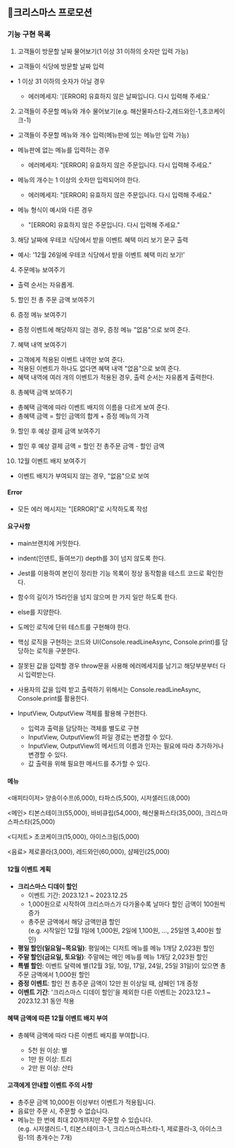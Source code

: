 ## 🚀크리스마스 프로모션

### 기능 구현 목록

1. 고객들이 방문할 날짜 물어보기(1 이상 31 이하의 숫자만 입력 가능)

- 고객들이 식당에 방문할 날짜 입력

- 1 이상 31 이하의 숫자가 아닐 경우
  - 에러메세지: '[ERROR] 유효하지 않은 날짜입니다. 다시 입력해 주세요.'

2. 고객들이 주문할 메뉴와 개수 물어보기(e.g. 해산물파스타-2,레드와인-1,초코케이크-1)

- 고객들이 주문할 메뉴와 개수 입력(메뉴판에 있는 메뉴만 입력 가능)

- 메뉴판에 없는 메뉴를 입력하는 경우

  - 에러메세지: "[ERROR] 유효하지 않은 주문입니다. 다시 입력해 주세요."

- 메뉴의 개수는 1 이상의 숫자만 입력되어야 한다.

  - 에러메세지: "[ERROR] 유효하지 않은 주문입니다. 다시 입력해 주세요."

- 메뉴 형식이 예시와 다른 경우
  - "[ERROR] 유효하지 않은 주문입니다. 다시 입력해 주세요."

3. 해당 날짜에 우테코 식당에서 받을 이벤트 혜택 미리 보기 문구 출력

- 예시: '12월 26일에 우테코 식당에서 받을 이벤트 혜택 미리 보기!'

4. 주문메뉴 보여주기

- 출력 순서는 자유롭게.

5. 할인 전 총 주문 금액 보여주기

6. 증정 메뉴 보여주기

- 증정 이벤트에 해당하지 않는 경우, 증정 메뉴 "없음"으로 보여 준다.

7. 혜택 내역 보여주기

- 고객에게 적용된 이벤트 내역만 보여 준다.
- 적용된 이벤트가 하나도 없다면 혜택 내역 "없음"으로 보여 준다.
- 혜택 내역에 여러 개의 이벤트가 적용된 경우, 출력 순서는 자유롭게 출력한다.

8. 총혜택 금액 보여주기

- 총혜택 금액에 따라 이벤트 배지의 이름을 다르게 보여 준다.
- 총혜택 금액 = 할인 금액의 합계 + 증정 메뉴의 가격

9. 할인 후 예상 결제 금액 보여주기

- 할인 후 예상 결제 금액 = 할인 전 총주문 금액 - 할인 금액

10. 12월 이벤트 배지 보여주기

- 이벤트 배지가 부여되지 않는 경우, "없음"으로 보여

#### Error

- 모든 에러 메시지는 "[ERROR]"로 시작하도록 작성

#### 요구사항

- main브랜치에 커밋한다.
- indent(인덴트, 들여쓰기) depth를 3이 넘지 않도록 한다.
- Jest를 이용하여 본인이 정리한 기능 목록이 정상 동작함을 테스트 코드로 확인한다.
- 함수의 길이가 15라인을 넘지 않으며 한 가지 일만 하도록 한다.
- else를 지양한다.
- 도메인 로직에 단위 테스트를 구현해야 한다.
- 핵심 로직을 구현하는 코드와 UI(Console.readLineAsync, Console.print)를 담당하는 로직을 구분한다.
- 잘못된 값을 입력할 경우 throw문을 사용해 에러메세지를 남기고 해당부분부터 다시 입력받는다.
- 사용자의 값을 입력 받고 출력하기 위해서는 Console.readLineAsync, Console.print를 활용한다.

- InputView, OutputView 객체를 활용해 구현한다.
  - 입력과 출력을 담당하는 객체를 별도로 구현
  - InputView, OutputView의 파일 경로는 변경할 수 있다.
  - InputView, OutputView의 메서드의 이름과 인자는 필요에 따라 추가하거나 변경할 수 있다.
  - 값 출력을 위해 필요한 메서드를 추가할 수 있다.

#### 메뉴

<애피타이저>
양송이수프(6,000), 타파스(5,500), 시저샐러드(8,000)

<메인>
티본스테이크(55,000), 바비큐립(54,000), 해산물파스타(35,000), 크리스마스파스타(25,000)

<디저트>
초코케이크(15,000), 아이스크림(5,000)

<음료>
제로콜라(3,000), 레드와인(60,000), 샴페인(25,000)

#### 12월 이벤트 계획

- <strong>크리스마스 디데이 할인</strong>
  - 이벤트 기간: 2023.12.1 ~ 2023.12.25
  - 1,000원으로 시작하여 크리스마스가 다가올수록 날마다 할인 금액이 100원씩 증가
  - 총주문 금액에서 해당 금액만큼 할인  
    (e.g. 시작일인 12월 1일에 1,000원, 2일에 1,100원, ..., 25일엔 3,400원 할인)
- <strong>평일 할인(일요일~목요일)</strong>: 평일에는 디저트 메뉴를 메뉴 1개당 2,023원 할인
- <strong>주말 할인(금요일, 토요일)</strong>: 주말에는 메인 메뉴를 메뉴 1개당 2,023원 할인
- <strong>특별 할인</strong>: 이벤트 달력에 별(12월 3일, 10일, 17일, 24일, 25일 31일)이 있으면 총주문 금액에서 1,000원 할인
- <strong>증정 이벤트</strong>: 할인 전 총주문 금액이 12만 원 이상일 때, 샴페인 1개 증정
- <strong>이벤트 기간</strong>: '크리스마스 디데이 할인'을 제외한 다른 이벤트는 2023.12.1 ~ 2023.12.31 동안 적용

#### 혜택 금액에 따른 12월 이벤트 배지 부여

- 총혜택 금액에 따라 다른 이벤트 배지를 부여합니다.

  - 5천 원 이상: 별
  - 1만 원 이상: 트리
  - 2만 원 이상: 산타

#### 고객에게 안내할 이벤트 주의 사항

- 총주문 금액 10,000원 이상부터 이벤트가 적용됩니다.
- 음료만 주문 시, 주문할 수 없습니다.
- 메뉴는 한 번에 최대 20개까지만 주문할 수 있습니다.  
  (e.g. 시저샐러드-1, 티본스테이크-1, 크리스마스파스타-1, 제로콜라-3, 아이스크림-1의 총개수는 7개)
